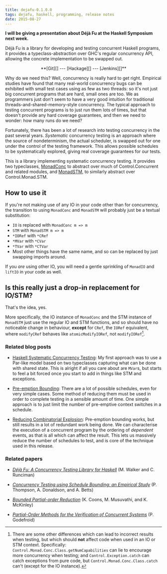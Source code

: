 ```yaml
---
title: dejafu-0.1.0.0
tags: dejafu, haskell, programming, release notes
date: 2015-08-27
---
```


**I will be giving a presentation about Déjà Fu at the Haskell
  Symposium next week.**

Déjà Fu is a library for developing and testing concurrent Haskell
programs, it provides a typeclass-abstraction over GHC's regular
concurrency API, allowing the concrete implementation to be swapped
out.

<div style="text-align:center">
**[Git][] --- [Hackage][] --- [Jenkins][]**
</div>

[Git]:     https://github.com/barrucadu/dejafu
[Hackage]: https://hackage.haskell.org/package/dejafu-0.1.0.0
[Jenkins]: http://ci.barrucadu.co.uk/job/(dejafu)/

Why do we need this? Well, concurrency is really hard to get
right. Empirical studies have found that many real-world concurrency
bugs can be exhibited with small test cases using as few as two
threads: so it's not just big concurrent programs that are hard, small
ones are too. We as programmers just don't seem to have a very good
intuition for traditional threads-and-shared-memory-style
concurrency. The typical approach to testing concurrent programs is to
just run them lots of times, but that doesn't provide any hard
coverage guarantees, and then we need to wonder: how many runs do we
need?

Fortunately, there has been a lot of research into testing concurrency
in the past several years. *Systematic* concurrency testing is an
approach where the source of nondeterminism, the actual scheduler, is
swapped out for one under the control of the testing framework. This
allows possible schedules to be systematically explored, giving real
coverage guarantees for our tests.

This is a library implementing systematic concurrency testing. It
provides two typeclasses, [MonadConc][] to abstract over much of
Control.Concurrent and related modules, and [MonadSTM][], to similarly
abstract over Control.Monad.STM.

[MonadConc]: https://barrucadu.github.io/dejafu/Control-Monad-Conc-Class.html
[MonadSTM]:  https://barrucadu.github.io/dejafu/Control-Monad-STM-Class.html

## How to use it

If you're not making use of any IO in your code other than for
concurrency, the transition to using `MonadConc` and `MonadSTM` will
probably just be a textual substitution:

- `IO` is replaced with `MonadConc m => m`
- `STM` with `MonadSTM m => m`
- `*IORef` with `*CRef`
- `*MVar` with `*CVar`
- `*TVar` with `*CTVar`
- Most other things have the same name, and so can be replaced by just
  swapping imports around.

If you *are* using other IO, you will need a gentle sprinkling of
`MonadIO` and `liftIO` in your code as well.

## Is this really just a drop-in replacement for IO/STM?

That's the idea, yes.

More specifically, the IO instance of `MonadConc` and the STM instance
of `MonadSTM` just use the regular IO and STM functions, and so should
have no noticeable change in behaviour, **except** for `CRef`, the
`IORef` equivalent, where `modifyCRef` behaves like
`atomicModifyIORef`, not `modifyIORef`[^departures].

[^departures]: There are some other differences which can lead to
incorrect results when testing, but which should **not** affect code
when used in an IO or STM context. Specifically:
`Control.Monad.Conc.Class.getNumCapabilities` can lie to encourage
more concurrency when testing; and `Control.Exception.catch` can catch
exceptions from pure code, but `Control.Monad.Conc.Class.catch` can't
(except for the IO instance).

### Related blog posts

- [Haskell Systematic Concurrency Testing][]: My first approach was to
  use a Par-like model based on two typeclasses capturing what can be
  done with shared state. This is alright if all you care about are
  `MVar`s, but starts to feel a bit forced once you start to add in
  things like STM and exceptions.

- [Pre-emption Bounding][]: There are a lot of possible schedules,
  even for very simple cases. Some method of reducing them must be
  used in order to complete testing in a sensible amount of time. One
  simple approach is to just limit the number of pre-emptive context
  switches in a schedule.

- [Reducing Combinatorial Explosion][]: Pre-emption bounding works,
  but still results in a lot of redundant work being done. We can
  characterise the execution of a concurrent program by the ordering
  of *dependent* events, as that is all which can affect the
  result. This lets us massively reduce the number of schedules to
  test, and is core of the technique used in this release.

[Haskell Systematic Concurrency Testing]:
  /posts/2014-12-26-haskell-systematic-concurrency-testing.html

[Pre-emption Bounding]:
  /posts/2015-01-10-pre-emption-bounding.html

[Reducing Combinatorial Explosion]:
  /posts/2015-08-21-reducing-combinatorial-explosion.html

### Related papers

- *[Déjà Fu: A Concurrency Testing Library for Haskell][]*
  (M. Walker and C. Runciman)

- *[Concurrency Testing using Schedule Bounding: an Empirical Study][]*
  (P. Thompson, A. Donaldson, and A. Betts)

- *[Bounded Partial-order Reduction][]*
  (K. Coons, M. Musuvathi, and K. McKinley)

- *[Partial-Order Methods for the Verification of Concurrent Systems][]*
  (P. Godefroid)

[Déjà Fu: A Concurrency Testing Library for Haskell]:
  /publications/dejafu-hs15.pdf

[Concurrency Testing using Schedule Bounding: an Empirical Study]:
  https://dl.acm.org/citation.cfm?id=2555260

[Bounded Partial-order Reduction]:
  https://dl.acm.org/citation.cfm?id=2509136.2509556

[Partial-Order Methods for the Verification of Concurrent Systems]:
  https://dl.acm.org/citation.cfm?id=547238
